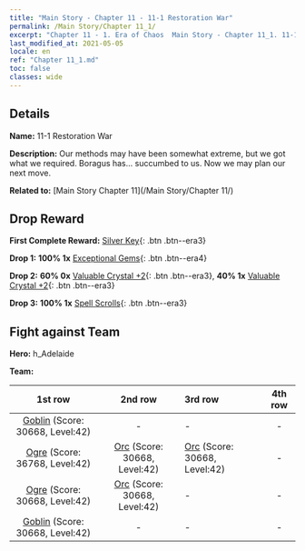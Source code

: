 ```yaml
---
title: "Main Story - Chapter 11 - 11-1 Restoration War"
permalink: /Main Story/Chapter 11_1/
excerpt: "Chapter 11 - 1. Era of Chaos  Main Story - Chapter 11_1. 11-1 Restoration War"
last_modified_at: 2021-05-05
locale: en
ref: "Chapter 11_1.md"
toc: false
classes: wide
---
```


## Details

 **Name:** 11-1 Restoration War

 **Description:** Our methods may have been somewhat extreme, but we got what we required. Boragus has... succumbed to us. Now we may plan our next move.

 **Related to:** [Main Story Chapter 11](/Main Story/Chapter 11/)

## Drop Reward

 **First Complete Reward:** [Silver Key](/Items/con_693/){: .btn .btn--era3}

 **Drop 1:** **100% 1x** [Exceptional Gems](/Items/mat_37/){: .btn .btn--era4}

 **Drop 2:** **60% 0x** [Valuable Crystal +2](/Items/mat_31/){: .btn .btn--era3}, **40% 1x** [Valuable Crystal +2](/Items/mat_31/){: .btn .btn--era3}

 **Drop 3:** **100% 1x** [Spell Scrolls](/Items/con_694/){: .btn .btn--era3}


## Fight against Team
 **Hero:** h_Adelaide

 **Team:**


  | 1st row | 2nd row | 3rd row | 4th row |
  |:----:|:----:|:----|:----:|
  | [Goblin](/units/Goblin/) (Score: 30668, Level:42)  | - | - | - |
  | [Ogre](/units/Ogre/) (Score: 36768, Level:42)  | [Orc](/units/Orc/) (Score: 30668, Level:42)  | [Orc](/units/Orc/) (Score: 30668, Level:42)  | - |
  | [Ogre](/units/Ogre/) (Score: 30668, Level:42)  | [Orc](/units/Orc/) (Score: 30668, Level:42)  | - | - |
  | [Goblin](/units/Goblin/) (Score: 30668, Level:42)  | - | - | - |


